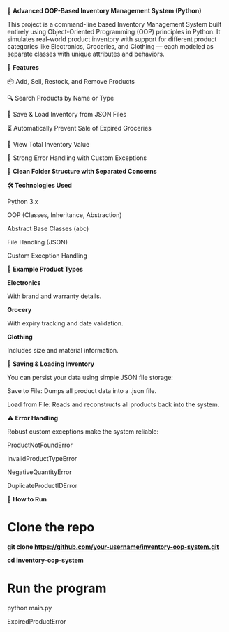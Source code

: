 **🧠 Advanced OOP-Based Inventory Management System (Python)**






This project is a command-line based Inventory Management System built entirely using Object-Oriented Programming (OOP) principles in Python. It simulates real-world product inventory with support for different product categories like Electronics, Groceries, and Clothing — each modeled as separate classes with unique attributes and behaviors.





**🚀 Features**





📦 Add, Sell, Restock, and Remove Products





🔍 Search Products by Name or Type





📂 Save & Load Inventory from JSON Files





⏳ Automatically Prevent Sale of Expired Groceries




💸 View Total Inventory Value





🧪 Strong Error Handling with Custom Exceptions





**🧱 Clean Folder Structure with Separated Concerns**






**🛠 Technologies Used**





Python 3.x




OOP (Classes, Inheritance, Abstraction)




Abstract Base Classes (abc)





File Handling (JSON)




Custom Exception Handling





**🧪 Example Product Types**




**Electronics**




With brand and warranty details.




**Grocery**





With expiry tracking and date validation.





**Clothing**





Includes size and material information.




**💾 Saving & Loading Inventory**




You can persist your data using simple JSON file storage:




Save to File: Dumps all product data into a .json file.




Load from File: Reads and reconstructs all products back into the system.




**⚠️ Error Handling**




Robust custom exceptions make the system reliable:




ProductNotFoundError




InvalidProductTypeError




NegativeQuantityError




DuplicateProductIDError



**🧰 How to Run**





# Clone the repo



**git clone https://github.com/your-username/inventory-oop-system.git**




**cd inventory-oop-system**




# Run the program



python main.py



ExpiredProductError

